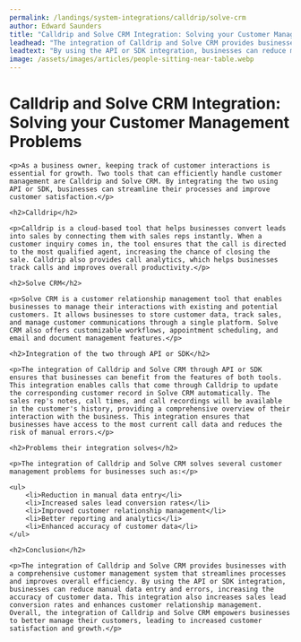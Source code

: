 ```yaml
---
permalink: /landings/system-integrations/calldrip/solve-crm
author: Edward Saunders
title: "Calldrip and Solve CRM Integration: Solving your Customer Management Problems"
leadhead: "The integration of Calldrip and Solve CRM provides businesses with a comprehensive customer management system that streamlines processes and improves overall efficiency"
leadtext: "By using the API or SDK integration, businesses can reduce manual data entry and errors, increasing the accuracy of customer data. This integration also increases sales lead conversion rates and enhances customer relationship management. Overall, the integration of Calldrip and Solve CRM empowers businesses to better manage their customers, leading to increased customer satisfaction and growth."
image: /assets/images/articles/people-sitting-near-table.webp
---
```

<div class="arttext">
	<h1>Calldrip and Solve CRM Integration: Solving your Customer Management Problems</h1>

	<p>As a business owner, keeping track of customer interactions is essential for growth. Two tools that can efficiently handle customer management are Calldrip and Solve CRM. By integrating the two using API or SDK, businesses can streamline their processes and improve customer satisfaction.</p>

	<h2>Calldrip</h2>

	<p>Calldrip is a cloud-based tool that helps businesses convert leads into sales by connecting them with sales reps instantly. When a customer inquiry comes in, the tool ensures that the call is directed to the most qualified agent, increasing the chance of closing the sale. Calldrip also provides call analytics, which helps businesses track calls and improves overall productivity.</p>

	<h2>Solve CRM</h2>

	<p>Solve CRM is a customer relationship management tool that enables businesses to manage their interactions with existing and potential customers. It allows businesses to store customer data, track sales, and manage customer communications through a single platform. Solve CRM also offers customizable workflows, appointment scheduling, and email and document management features.</p>

	<h2>Integration of the two through API or SDK</h2>

	<p>The integration of Calldrip and Solve CRM through API or SDK ensures that businesses can benefit from the features of both tools. This integration enables calls that come through Calldrip to update the corresponding customer record in Solve CRM automatically. The sales rep's notes, call times, and call recordings will be available in the customer's history, providing a comprehensive overview of their interaction with the business. This integration ensures that businesses have access to the most current call data and reduces the risk of manual errors.</p>

	<h2>Problems their integration solves</h2>

	<p>The integration of Calldrip and Solve CRM solves several customer management problems for businesses such as:</p>
	
	<ul>
		<li>Reduction in manual data entry</li>
		<li>Increased sales lead conversion rates</li>
		<li>Improved customer relationship management</li>
		<li>Better reporting and analytics</li>
		<li>Enhanced accuracy of customer data</li>			
	</ul>

	<h2>Conclusion</h2>

	<p>The integration of Calldrip and Solve CRM provides businesses with a comprehensive customer management system that streamlines processes and improves overall efficiency. By using the API or SDK integration, businesses can reduce manual data entry and errors, increasing the accuracy of customer data. This integration also increases sales lead conversion rates and enhances customer relationship management. Overall, the integration of Calldrip and Solve CRM empowers businesses to better manage their customers, leading to increased customer satisfaction and growth.</p>

</div>